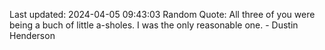 Last updated: 2024-04-05 09:43:03
Random Quote: All three of you were being a buch of little a-sholes. I was the only reasonable one. - Dustin Henderson